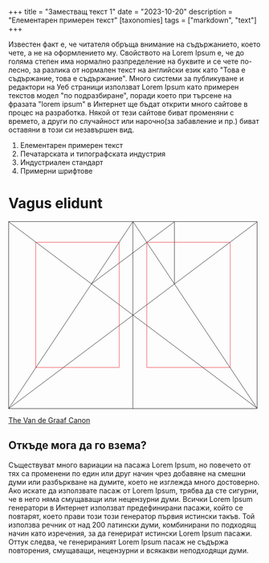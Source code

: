 +++
title = "Заместващ текст 1"
date = "2023-10-20"
description = "Елементарен примерен текст"
[taxonomies]
tags = ["markdown", "text"]
+++

Известен факт е, че читателя обръща внимание на съдържанието, което чете, а не на оформлението му. <!--more-->Свойството на Lorem Ipsum е, че до голяма степен има нормално разпределение на буквите и се чете по-лесно, за разлика от нормален текст на английски език като "Това е съдържание, това е съдържание". Много системи за публикуване и редактори на Уеб страници използват Lorem Ipsum като примерен текстов модел "по подразбиране", поради което при търсене на фразата "lorem ipsum" в Интернет ще бъдат открити много сайтове в процес на разработка. Някой от тези сайтове биват променяни с времето, а други по случайност или нарочно(за забавление и пр.) биват оставяни в този си незавършен вид.

1. Елементарен примерен текст
2. Печатарската и типографската индустрия
3. Индустриален стандарт
4. Примерни шрифтове

# Vagus elidunt

<svg class="canon" xmlns="http://www.w3.org/2000/svg" overflow="visible" viewBox="0 0 496 373" height="373" width="496"><g fill="none"><path stroke="#000" stroke-width=".75" d="M.599 372.348L495.263 1.206M.312.633l494.95 370.853M.312 372.633L247.643.92M248.502.92l246.76 370.566M330.828 123.869V1.134M330.396 1.134L165.104 124.515"></path><path stroke="#ED1C24" stroke-width=".75" d="M275.73 41.616h166.224v249.05H275.73zM54.478 41.616h166.225v249.052H54.478z"></path><path stroke="#000" stroke-width=".75" d="M.479.375h495v372h-495zM247.979.875v372"></path><ellipse cx="498.729" cy="177.625" rx=".75" ry="1.25"></ellipse><ellipse cx="247.229" cy="377.375" rx=".75" ry="1.25"></ellipse></g></svg>

[The Van de Graaf Canon](https://en.wikipedia.org/wiki/Canons_of_page_construction#Van_de_Graaf_canon)

## Откъде мога да го взема?

Съществуват много вариации на пасажа Lorem Ipsum, но повечето от тях са променени по един или друг начин чрез добавяне на смешни думи или разбъркване на думите, което не изглежда много достоверно. Ако искате да използвате пасаж от Lorem Ipsum, трябва да сте сигурни, че в него няма смущаващи или нецензурни думи. Всички Lorem Ipsum генератори в Интернет използват предефинирани пасажи, който се повтарят, което прави този този генератор първия истински такъв. Той използва речник от над 200 латински думи, комбинирани по подходящ начин като изречения, за да генерират истински Lorem Ipsum пасажи. Оттук следва, че генерираният Lorem Ipsum пасаж не съдържа повторения, смущаващи, нецензурни и всякакви неподходящи думи.
